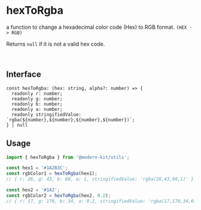 # hexToRgba

a function to change a hexadecimal color code (Hex) to RGB format. `(HEX -> RGB)`

Returns `null` if it is not a valid hex code.

<br />

## Interface
```tsx
const hexToRgba: (hex: string, alpha?: number) => {
  readonly r: number;
  readonly g: number;
  readonly b: number;
  readonly a: number;
  readonly stringifiedValue: `rgba(${number},${number},${number},${number})`;
} | null
```

## Usage
```ts
import { hexToRgba } from '@modern-kit/utils';

const hex1 = '#1A2B3C';
const rgbColor1 = hexToRgba(hex1); 
// { r: 26, g: 43, b: 60, a: 1, stringifiedValue: 'rgba(26,43,60,1)' }

const hex2 = '#1A2';
const rgbColor2 = hexToRgba(hex2, 0.2); 
// { r: 17, g: 170, b: 34, a: 0.2, stringifiedValue: 'rgba(17,170,34,0.2)' }
```
